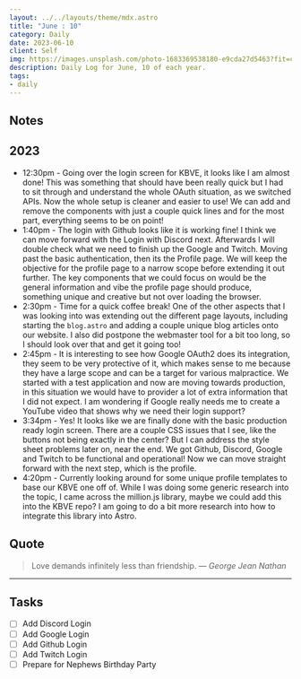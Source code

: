 ```yaml
---
layout: ../../layouts/theme/mdx.astro
title: "June : 10"
category: Daily
date: 2023-06-10
client: Self
img: https://images.unsplash.com/photo-1683369538180-e9cda27d5463?fit=crop&q=85&w=1400&h=700
description: Daily Log for June, 10 of each year.
tags:
- daily
---
```


## Notes

## 2023

- 12:30pm - Going over the login screen for KBVE, it looks like I am almost done! This was something that should have been really quick but I had to sit through and understand the whole OAuth situation, as we switched APIs. Now the whole setup is cleaner and easier to use! We can add and remove the components with just a couple quick lines and for the most part, everything seems to be on point! 
- 1:40pm - The login with Github looks like it is working fine! I think we can move forward with the Login with Discord next. Afterwards I will double check what we need to finish up the Google and Twitch. Moving past the basic authentication, then its the Profile page. We will keep the objective for the profile page to a narrow scope before extending it out further. The key components that we could focus on would be the general information and vibe the profile page should produce, something unique and creative but not over loading the browser.
- 2:30pm - Time for a quick coffee break! One of the other aspects that I was looking into was extending out the different page layouts, including starting the `blog.astro` and adding a couple unique blog articles onto our website. I also did postpone the webmaster tool for a bit too long, so I should look over that and get it going too! 
- 2:45pm - It is interesting to see how Google OAuth2 does its integration, they seem to be very protective of it, which makes sense to me because they have a large scope and can be a target for various malpractice. We started with a test application and now are moving towards production, in this situation we would have to provider a lot of extra information that I did not expect. I am wondering if Google really needs me to create a YouTube video that shows why we need their login support?
- 3:34pm - Yes! It looks like we are finally done with the basic production ready login screen. There are a couple CSS issues that I see, like the buttons not being exactly in the center? But I can address the style sheet problems later on, near the end. We got Github, Discord, Google and Twitch to be functional and operational! Now we can move straight forward with the next step, which is the profile.
- 4:20pm - Currently looking around for some unique profile templates to base our KBVE one off of. While I was doing some generic research into the topic, I came across the million.js library, maybe we could add this into the KBVE repo? I am going to do a bit more research into how to integrate this library into Astro.

## Quote

> Love demands infinitely less than friendship.
> — <cite>George Jean Nathan</cite>

---

## Tasks

- [ ] Add Discord Login
- [ ] Add Google Login
- [ ] Add Github Login
- [ ] Add Twitch Login
- [ ] Prepare for Nephews Birthday Party